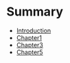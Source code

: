 # Summary

* [Introduction](README.md)
* [Chapter1](1.Anatomy_of_the_Genitourinary_Tract/Chapter1.md)
* [Chapter3](2.Symptoms_of_Disorders_of_the_Genitourinary_Tract/Chapter3.md)
* [Chapter5](5.Urologic_Laboratoy_Examination/Chapter5.md)

